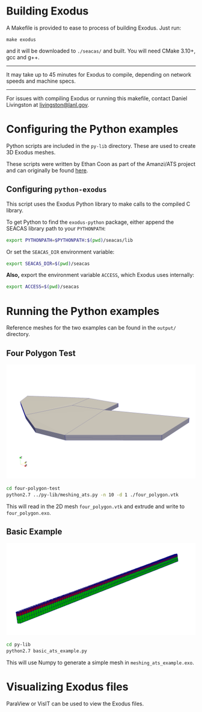 # Building Exodus

A Makefile is provided to ease to process of building Exodus. Just run:

    make exodus

and it will be downloaded to `./seacas/` and built. You will need CMake 3.10+,
gcc and g++.

---

It may take up to 45 minutes for Exodus to compile, depending on 
network speeds and machine specs.

---

For issues with compiling Exodus or running this makefile, contact
Daniel Livingston at [livingston@lanl.gov](mailto:livingston@lanl.gov).

# Configuring the Python examples

Python scripts are included in the `py-lib` directory. These are used to create
3D Exodus meshes.

These scripts were written by Ethan Coon as part of the Amanzi/ATS project and can 
originally be found [here](https://github.com/amanzi/ats/tree/master/tools/meshing_ats/meshing_ats).

## Configuring `python-exodus`

This script uses the Exodus Python library to make calls to the compiled
C library. 

To get Python to find the `exodus-python` package, either append the SEACAS 
library path to your `PYTHONPATH`:

```bash
export PYTHONPATH=$PYTHONPATH:$(pwd)/seacas/lib
```

Or set the `SEACAS_DIR` environment variable:

```bash
export SEACAS_DIR=$(pwd)/seacas
```

**Also,** export the environment variable `ACCESS`, which Exodus uses
internally:

```bash
export ACCESS=$(pwd)/seacas
```

# Running the Python examples

Reference meshes for the two examples can be found in the `output/` directory.

## Four Polygon Test

![four polygons](imgs/four_poly_3D.png)

```bash
cd four-polygon-test
python2.7 ../py-lib/meshing_ats.py -n 10 -d 1 ./four_polygon.vtk
```
This will read in the 2D mesh `four_polygon.vtk` and extrude and write to
`four_polygon.exo`.

## Basic Example

![example](imgs/meshing_ats_example.png)

```bash
cd py-lib
python2.7 basic_ats_example.py
```

This will use Numpy to generate a simple mesh in `meshing_ats_example.exo`.

# Visualizing Exodus files

ParaView or VisIT can be used to view the Exodus files.